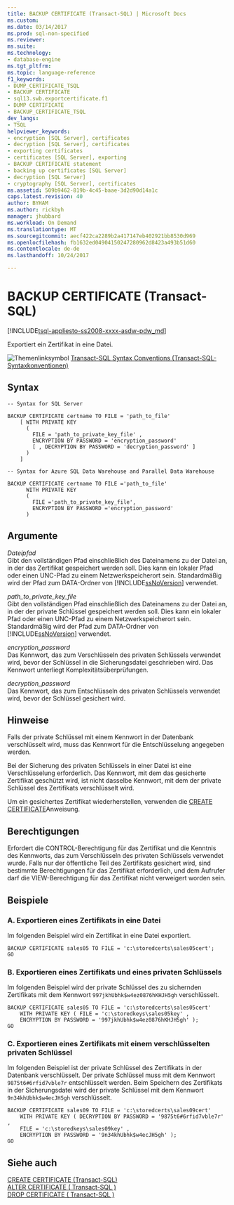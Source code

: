 ```yaml
---
title: BACKUP CERTIFICATE (Transact-SQL) | Microsoft Docs
ms.custom: 
ms.date: 03/14/2017
ms.prod: sql-non-specified
ms.reviewer: 
ms.suite: 
ms.technology:
- database-engine
ms.tgt_pltfrm: 
ms.topic: language-reference
f1_keywords:
- DUMP_CERTIFICATE_TSQL
- BACKUP CERTIFICATE
- sql13.swb.exportcertificate.f1
- DUMP CERTIFICATE
- BACKUP_CERTIFICATE_TSQL
dev_langs:
- TSQL
helpviewer_keywords:
- encryption [SQL Server], certificates
- decryption [SQL Server], certificates
- exporting certificates
- certificates [SQL Server], exporting
- BACKUP CERTIFICATE statement
- backing up certificates [SQL Server]
- decryption [SQL Server]
- cryptography [SQL Server], certificates
ms.assetid: 509b9462-819b-4c45-baae-3d2d90d14a1c
caps.latest.revision: 40
author: BYHAM
ms.author: rickbyh
manager: jhubbard
ms.workload: On Demand
ms.translationtype: MT
ms.sourcegitcommit: aecf422ca2289b2a417147eb402921bb8530d969
ms.openlocfilehash: fb1632ed04904150247280962d8423a493b51d60
ms.contentlocale: de-de
ms.lasthandoff: 10/24/2017

---
```

# <a name="backup-certificate-transact-sql"></a>BACKUP CERTIFICATE (Transact-SQL)
[!INCLUDE[tsql-appliesto-ss2008-xxxx-asdw-pdw_md](../../includes/tsql-appliesto-ss2008-xxxx-asdw-pdw-md.md)]

  Exportiert ein Zertifikat in eine Datei.  
  
 ![Themenlinksymbol](../../database-engine/configure-windows/media/topic-link.gif "Topic link icon") [Transact-SQL Syntax Conventions (Transact-SQL-Syntaxkonventionen)](../../t-sql/language-elements/transact-sql-syntax-conventions-transact-sql.md)  
  
## <a name="syntax"></a>Syntax  
  
```  
-- Syntax for SQL Server  
  
BACKUP CERTIFICATE certname TO FILE = 'path_to_file'  
    [ WITH PRIVATE KEY   
      (   
        FILE = 'path_to_private_key_file' ,  
        ENCRYPTION BY PASSWORD = 'encryption_password'   
        [ , DECRYPTION BY PASSWORD = 'decryption_password' ]   
      )   
    ]  
```  
  
```  
-- Syntax for Azure SQL Data Warehouse and Parallel Data Warehouse  
  
BACKUP CERTIFICATE certname TO FILE ='path_to_file'  
      WITH PRIVATE KEY   
      (   
        FILE ='path_to_private_key_file',  
        ENCRYPTION BY PASSWORD ='encryption_password'   
      )   
```  
  
## <a name="arguments"></a>Argumente  
 *Dateipfad*  
 Gibt den vollständigen Pfad einschließlich des Dateinamens zu der Datei an, in der das Zertifikat gespeichert werden soll. Dies kann ein lokaler Pfad oder einen UNC-Pfad zu einem Netzwerkspeicherort sein. Standardmäßig wird der Pfad zum DATA-Ordner von [!INCLUDE[ssNoVersion](../../includes/ssnoversion-md.md)] verwendet.  
  
 *path_to_private_key_file*  
 Gibt den vollständigen Pfad einschließlich des Dateinamens zu der Datei an, in der der private Schlüssel gespeichert werden soll. Dies kann ein lokaler Pfad oder einen UNC-Pfad zu einem Netzwerkspeicherort sein. Standardmäßig wird der Pfad zum DATA-Ordner von [!INCLUDE[ssNoVersion](../../includes/ssnoversion-md.md)] verwendet.  
  
 *encryption_password*  
 Das Kennwort, das zum Verschlüsseln des privaten Schlüssels verwendet wird, bevor der Schlüssel in die Sicherungsdatei geschrieben wird. Das Kennwort unterliegt Komplexitätsüberprüfungen.  
  
 *decryption_password*  
 Das Kennwort, das zum Entschlüsseln des privaten Schlüssels verwendet wird, bevor der Schlüssel gesichert wird.  
  
## <a name="remarks"></a>Hinweise  
 Falls der private Schlüssel mit einem Kennwort in der Datenbank verschlüsselt wird, muss das Kennwort für die Entschlüsselung angegeben werden.  
  
 Bei der Sicherung des privaten Schlüssels in einer Datei ist eine Verschlüsselung erforderlich. Das Kennwort, mit dem das gesicherte Zertifikat geschützt wird, ist nicht dasselbe Kennwort, mit dem der private Schlüssel des Zertifikats verschlüsselt wird.  
  
 Um ein gesichertes Zertifikat wiederherstellen, verwenden die [CREATE CERTIFICATE](../../t-sql/statements/create-certificate-transact-sql.md)Anweisung.  
  
## <a name="permissions"></a>Berechtigungen  
 Erfordert die CONTROL-Berechtigung für das Zertifikat und die Kenntnis des Kennworts, das zum Verschlüsseln des privaten Schlüssels verwendet wurde. Falls nur der öffentliche Teil des Zertifikats gesichert wird, sind bestimmte Berechtigungen für das Zertifikat erforderlich, und dem Aufrufer darf die VIEW-Berechtigung für das Zertifikat nicht verweigert worden sein.  
  
## <a name="examples"></a>Beispiele  
  
### <a name="a-exporting-a-certificate-to-a-file"></a>A. Exportieren eines Zertifikats in eine Datei  
 Im folgenden Beispiel wird ein Zertifikat in eine Datei exportiert.  
  
```  
BACKUP CERTIFICATE sales05 TO FILE = 'c:\storedcerts\sales05cert';  
GO  
```  
  
### <a name="b-exporting-a-certificate-and-a-private-key"></a>B. Exportieren eines Zertifikats und eines privaten Schlüssels  
 Im folgenden Beispiel wird der private Schlüssel des zu sichernden Zertifikats mit dem Kennwort `997jkhUbhk$w4ez0876hKHJH5gh` verschlüsselt.  
  
```  
BACKUP CERTIFICATE sales05 TO FILE = 'c:\storedcerts\sales05cert'  
    WITH PRIVATE KEY ( FILE = 'c:\storedkeys\sales05key' ,   
    ENCRYPTION BY PASSWORD = '997jkhUbhk$w4ez0876hKHJH5gh' );  
GO  
```  
  
### <a name="c-exporting-a-certificate-that-has-an-encrypted-private-key"></a>C. Exportieren eines Zertifikats mit einem verschlüsselten privaten Schlüssel  
 Im folgenden Beispiel ist der private Schlüssel des Zertifikats in der Datenbank verschlüsselt. Der private Schlüssel muss mit dem Kennwort `9875t6#6rfid7vble7r` entschlüsselt werden. Beim Speichern des Zertifikats in der Sicherungsdatei wird der private Schlüssel mit dem Kennwort `9n34khUbhk$w4ecJH5gh` verschlüsselt.  
  
```  
BACKUP CERTIFICATE sales09 TO FILE = 'c:\storedcerts\sales09cert'   
    WITH PRIVATE KEY ( DECRYPTION BY PASSWORD = '9875t6#6rfid7vble7r' ,  
    FILE = 'c:\storedkeys\sales09key' ,   
    ENCRYPTION BY PASSWORD = '9n34khUbhk$w4ecJH5gh' );  
GO  
```  
  
## <a name="see-also"></a>Siehe auch  
 [CREATE CERTIFICATE &#40;Transact-SQL&#41;](../../t-sql/statements/create-certificate-transact-sql.md)   
 [ALTER CERTIFICATE &#40; Transact-SQL &#41;](../../t-sql/statements/alter-certificate-transact-sql.md)   
 [DROP CERTIFICATE &#40; Transact-SQL &#41;](../../t-sql/statements/drop-certificate-transact-sql.md)  
  
  


